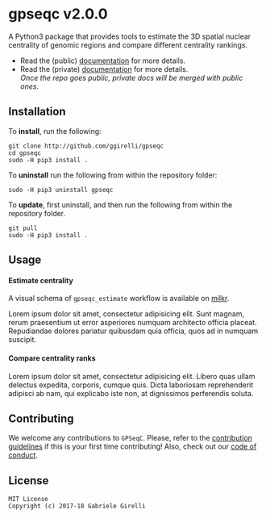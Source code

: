 gpseqc v2.0.0
===

A Python3 package that provides tools to estimate the 3D spatial nuclear centrality of genomic regions and compare different centrality rankings.

* Read the (public) [documentation](https://ggirelli.github.io/gpseqc/) for more details.
* Read the (private) [documentation](https://github.com/ggirelli/gpseqc/wiki) for more details.  
*Once the repo goes public, private docs will be merged with public ones.*

Installation
---

To **install**, run the following:

```
git clone http://github.com/ggirelli/gpseqc
cd gpseqc
sudo -H pip3 install .
```

To **uninstall** run the following from within the repository folder:

```
sudo -H pip3 uninstall gpseqc
```

To **update**, first uninstall, and then run the following from within the repository folder.

```
git pull
sudo -H pip3 install .
```

Usage
---

#### Estimate centrality

A visual schema of `gpseqc_estimate` workflow is available on [milkr](https://milkr.io/ggirelli/GPSeq-centrality-estimate).

Lorem ipsum dolor sit amet, consectetur adipisicing elit. Sunt magnam, rerum praesentium ut error asperiores numquam architecto officia placeat. Repudiandae dolores pariatur quibusdam quia officia, quos ad in numquam suscipit.

#### Compare centrality ranks

Lorem ipsum dolor sit amet, consectetur adipisicing elit. Libero quas ullam delectus expedita, corporis, cumque quis. Dicta laboriosam reprehenderit adipisci ab nam, qui explicabo iste non, at dignissimos perferendis soluta.

Contributing
---

We welcome any contributions to `GPSeqC`. Please, refer to the [contribution guidelines](https://ggirelli.github.io/gpseqc/contributing) if this is your first time contributing! Also, check out our [code of conduct](https://ggirelli.github.io/gpseqc/code_of_conduct).

License
---

```
MIT License
Copyright (c) 2017-18 Gabriele Girelli
```